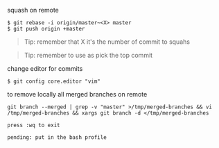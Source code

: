 squash on remote

    $ git rebase -i origin/master~<X> master
    $ git push origin +master

> Tip:  remember that X it's the number of commit to squahs

> Tip:  remember to use as pick the top commit

change editor for commits

    $ git config core.editor "vim"


to remove locally all merged branches on remote

    git branch --merged | grep -v "master" >/tmp/merged-branches && vi /tmp/merged-branches && xargs git branch -d </tmp/merged-branches

    press :wq to exit

    pending: put in the bash profile
